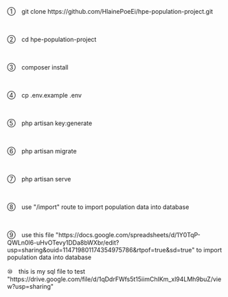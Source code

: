 <p>①　git clone https://github.com/HlainePoeEi/hpe-population-project.git</p><br>
<p>②　cd hpe-population-project</p><br>
<p>③　composer install</p><br>
<p>④　cp .env.example .env</p><br>
<p>⑤　php artisan key:generate</p><br>
<p>⑥　php artisan migrate</p><br>
<p>⑦　php artisan serve</p><br>
<p>⑧　use "/import" route to import population data into database</p><br>
<p>⑨　use this file "https://docs.google.com/spreadsheets/d/1Y0TqP-QWLn0l6-uHvOTevy1DDa8bWXbr/edit?usp=sharing&ouid=114719801174354975786&rtpof=true&sd=true" to import population data into database</p>
<p>⑩　this is my sql file to test "https://drive.google.com/file/d/1qDdrFWfs5t15iimChIKm_xl94LMh9buZ/view?usp=sharing"</p>
